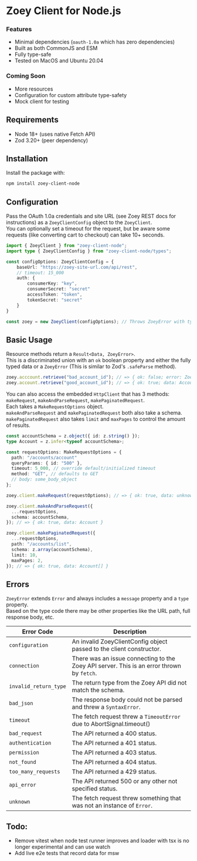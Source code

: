 # Zoey Client for Node.js

### Features

- Minimal dependencies (`oauth-1.0a` which has zero dependencies)
- Built as both CommonJS and ESM
- Fully type-safe
- Tested on MacOS and Ubuntu 20.04

### Coming Soon

- More resources
- Configuration for custom attribute type-safety
- Mock client for testing

## Requirements

- Node 18+ (uses native Fetch API)
- Zod 3.20+ (peer dependency)

## Installation

Install the package with:

```sh
npm install zoey-client-node
```

## Configuration

Pass the OAuth 1.0a credentials and site URL (see Zoey REST docs for instructions) as a `ZoeyClientConfig` object to the `ZoeyClient`.  
You can optionally set a timeout for the request, but be aware some requests (like converting cart to checkout) can take 10+ seconds.

```ts
import { ZoeyClient } from "zoey-client-node";
import type { ZoeyClientConfig } from "zoey-client-node/types";

const configOptions: ZoeyClientConfig = {
    baseUrl: "https://zoey-site-url.com/api/rest",
    // timeout: 15_000
    auth: {
        consumerKey: "key",
        consumerSecret: "secret"
        accessToken: "token",
        tokenSecret: "secret"
    }
}

const zoey = new ZoeyClient(configOptions); // Throws ZoeyError with type: 'configuration'
```

## Basic Usage

Resource methods return a `Result<Data, ZoeyError>`.  
This is a discriminated union with an `ok` boolean property and either the fully typed data or a `ZoeyError` (This is similar to Zod's `.safeParse` method).

```ts
zoey.acccount.retrieve("bad_account_id"); // => { ok: false; error: ZoeyError }
zoey.account.retrieve("good_account_id"); // => { ok: true; data: Account }
```

You can also access the embedded `HttpClient` that has 3 methods: `makeRequest`, `makeAndParseRequest`, `makePaginatedRequest`.  
Each takes a `MakeRequestOptions` object.  
`makeAndParseRequest` and `makePaginatedRequest` both also take a schema.  
`makePaginatedRequest` also takes `limit` and `maxPages` to control the amount of results.

```ts
const accountSchema = z.object({ id: z.string() });
type Account = z.infer<typeof accountSchema>;

const requestOptions: MakeRequestOptions = {
  path: "/accounts/account"
  queryParams: { id: "500" },
  timeout: 5_000, // override default/initialized timeout
  method: "GET", // defaults to GET
  // body: some_body_object
};

zoey.client.makeRequest(requestOptions); // => { ok: true, data: unknown }

zoey.client.makeAndParseRequest({
  ...requestOptions,
  schema: accountSchema,
}); // => { ok: true, data: Account }

zoey.client.makePaginatedRequest({
  ...requestOptions,
  path: "/accounts/list",
  schema: z.array(accountSchema),
  limit: 10,
  maxPages: 2,
}); // => { ok: true, data: Account[] }
```

## Errors

`ZoeyError` extends `Error` and always includes a `message` property and a `type` property.  
Based on the type code there may be other properties like the URL path, full response body, etc.

| Error Code            | Description                                                                               |
| --------------------- | ----------------------------------------------------------------------------------------- |
| `configuration`       | An invalid ZoeyClientConfig object passed to the client constructor.                      |
| `connection`          | There was an issue connecting to the Zoey API server. This is an error thrown by `fetch`. |
| `invalid_return_type` | The return type from the Zoey API did not match the schema.                               |
| `bad_json`            | The response body could not be parsed and threw a `SyntaxError`.                          |
| `timeout`             | The fetch request threw a `TimeoutError` due to AbortSignal.timeout()                     |
| `bad_request`         | The API returned a 400 status.                                                            |
| `authentication`      | The API returned a 401 status.                                                            |
| `permission`          | The API returned a 403 status.                                                            |
| `not_found`           | The API returned a 404 status.                                                            |
| `too_many_requests`   | The API returned a 429 status.                                                            |
| `api_error`           | The API returned 500 or any other not specified status.                                   |
| `unknown`             | The fetch request threw something that was not an instance of `Error`.                    |

## Todo:

- Remove vitest when node test runner improves and loader with tsx is no longer experimental and can use watch
- Add live e2e tests that record data for msw
